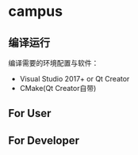 # campus

## 编译运行

编译需要的环境配置与软件：

- Visual Studio 2017+ or Qt Creator
- CMake(Qt Creator自带)

## For User


## For Developer


